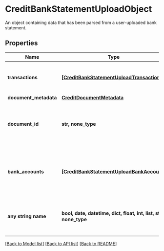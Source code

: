 # CreditBankStatementUploadObject

An object containing data that has been parsed from a user-uploaded bank statement.

## Properties
Name | Type | Description | Notes
------------ | ------------- | ------------- | -------------
**transactions** | [**[CreditBankStatementUploadTransaction]**](CreditBankStatementUploadTransaction.md) | An array of transactions appearing on the bank statement. | 
**document_metadata** | [**CreditDocumentMetadata**](CreditDocumentMetadata.md) |  | 
**document_id** | **str, none_type** | An identifier of the document referenced by the document metadata. | 
**bank_accounts** | [**[CreditBankStatementUploadBankAccount]**](CreditBankStatementUploadBankAccount.md) | An array of bank accounts associated with the uploaded bank statement. | 
**any string name** | **bool, date, datetime, dict, float, int, list, str, none_type** | any string name can be used but the value must be the correct type | [optional]

[[Back to Model list]](../README.md#documentation-for-models) [[Back to API list]](../README.md#documentation-for-api-endpoints) [[Back to README]](../README.md)


